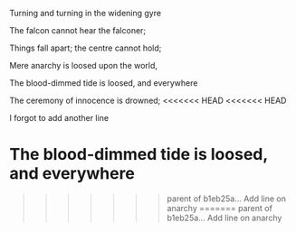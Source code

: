 Turning and turning in the widening gyre

The falcon cannot hear the falconer;

Things fall apart; the centre cannot hold;

Mere anarchy is loosed upon the world,

The blood-dimmed tide is loosed, and everywhere

The ceremony of innocence is drowned;
<<<<<<< HEAD
<<<<<<< HEAD

I forgot to add another line

The blood-dimmed tide is loosed, and everywhere
=======
>>>>>>> parent of b1eb25a... Add line on anarchy
=======
>>>>>>> parent of b1eb25a... Add line on anarchy

